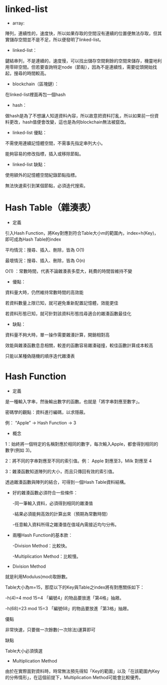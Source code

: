 #   linked-list

 * array: 
 
 陣列，連續性的，速度快，所以如果存取的空間沒有連續的位置便無法存取，但其實儲存空間並不是不足，所以便發明了linked-list。
 
 * linked-list：
 
 鍵結串列，不是連續的，速度慢，可以找出儲存空間剩餘的空間來儲存，機靈地利用零碎空間。但若要查詢特定node（節點），因為不是連續性，需要從頭開始找起，搜尋的時間較高。
 
 * blockchain（區塊鏈）：
 
 在linked-list裡面再包一個hash
 
 * hash：
 
 做hash是為了不想讓人知道資料內容，所以故意把資料打亂，所以如果前一份資料更改，hash值便會改變，這也是為何blockchain無法被竄改。

 * linked-list 優點：

不需使用連續記憶體空間，不需事先指定串列大小。

能夠容易的修改指標，插入或移除節點。

 * linked-list 缺點：

使用額外的記憶體空間紀錄節點指標。

無法快速索引到某個節點，必須迭代搜索。

#     Hash Table（雜湊表）
* 定義

引入Hash Function，將Key對應到符合Table大小m的範圍內，index=h(Key)，即可成為Hash Table的index

平均情況：搜尋、插入、刪除，皆為 O(1)

最壞情況：搜尋、插入、刪除，皆為 O(n)

O(1) ：常數時間，代表不論雜湊表多麼大，耗費的時間皆維持不變

* 優點：

資料量大時，仍然維持常數時間的高效能

若資料數量上限已知，就可避免重新配置記憶體，效能更佳

若資料形態已知，就可針對該資料形態找尋適合的雜湊函數最佳化

* 缺點：

資料量不夠大時，單一操作需要雜湊計算，開銷相對高

效能與雜湊函數息息相關，較差的函數容易雜湊碰撞，較佳函數計算成本較高

只能以某種偽隨機的順序迭代雜湊表

#   Hash Function  
* 定義

是一種輸入字串，然後輸出數字的函數。也就是「將字串對應至數字」。

密碼學的觀點：資料進行編碼，以求隱蔽。

例： “Apple” → Hash Function → 3

* 概念

1：始終將一個特定的名稱對應於相同的數字，每次輸入Apple，都會得到相同的數字(例如 3)。

2：將不同的字串對應至不同的索引值。例： Apple 對應至3，Milk 對應至 4

3：雜湊函數知道陣列的大小，而且只傳回有效的索引值。

透過雜湊函數與陣列的結合，可得到一個Hash Table資料結構。

* 好的雜湊函數必須符合一些條件：

  -同一筆輸入資料，必須得到相同的雜湊值

  -結果必須能夠高效的計算出來（預期為常數時間）

  -任意輸入資料所得之雜湊值在值域內需接近均勻分佈。

* 兩種Hash Function的基本款：
 
   -Division Method：比較快。
   
   -Multiplication Method：比較慢。
   
* Division Method  

就是利用Modulus(mod)取餘數。

Table大小為m=15，那麼以下的Key與Table之index將有對應關係如下：

  -h(4)=4 mod 15=4 「編號4」的物品要放進「第4格」抽屜。
  
  -h(68)=23 mod 15=3 「編號68」的物品要放進「第3格」抽屜。
  
優點

非常快速，只要做一次餘數(一次除法)運算即可

缺點

Table大小必須慎選

* Multiplication Method

由於在實際面對資料時，時常無法預先得知「Key的範圍」以及「在該範圍內Key的分佈情形」，在這個前提下，Multiplication Method可能會比較優秀。




